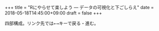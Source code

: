 +++
title = "Rにやらせて楽しよう — データの可視化と下ごしらえ"
date = 2018-05-18T14:45:00+09:00
draft = false
+++

四部構成。リンク先では<kbd>←</kbd><kbd>→</kbd>キーで戻る・進む。
